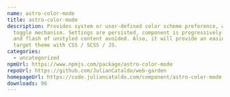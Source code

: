 ```yaml
---
name: astro-color-mode
title: astro-color-mode
description: Provides system or user-defined color scheme preference, with a
  toggle mechanism. Settings are persisted, component is progressively enhanced
  and flash of unstyled content avoided. Also, it will provide an easier way to
  target theme with CSS / SCSS / JS.
categories:
  - uncategorized
npmUrl: https://www.npmjs.com/package/astro-color-mode
repoUrl: https://github.com/JulianCataldo/web-garden
homepageUrl: https://code.juliancataldo.com/component/astro-color-mode
downloads: 96
---
```

